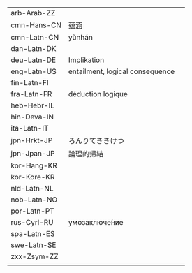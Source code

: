 | | | |
|-|-|-|
| arb-Arab-ZZ |  |  |
| cmn-Hans-CN | 蕴涵 |  |
| cmn-Latn-CN | yùnhán |  |
| dan-Latn-DK |  |  |
| deu-Latn-DE | Implikation |  |
| eng-Latn-US | entailment, logical consequence |  |
| fin-Latn-FI |  |  |
| fra-Latn-FR | déduction logique |  |
| heb-Hebr-IL |  |  |
| hin-Deva-IN |  |  |
| ita-Latn-IT |  |  |
| jpn-Hrkt-JP | ろんりてききけつ |  |
| jpn-Jpan-JP | 論理的帰結 |  |
| kor-Hang-KR |  |  |
| kor-Kore-KR |  |  |
| nld-Latn-NL |  |  |
| nob-Latn-NO |  |  |
| por-Latn-PT |  |  |
| rus-Cyrl-RU | умозаключе́ние |  |
| spa-Latn-ES |  |  |
| swe-Latn-SE |  |  |
| zxx-Zsym-ZZ |  |  |
|  |  |  |